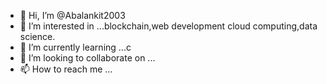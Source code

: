 - 👋 Hi, I’m @Abalankit2003
- 👀 I’m interested in ...blockchain,web development cloud computing,data science.
- 🌱 I’m currently learning ...c
- 💞️ I’m looking to collaborate on ...
- 📫 How to reach me ...

<!---
Abalankit2003/Abalankit2003 is a ✨ special ✨ repository because its `README.md` (this file) appears on your GitHub profile.
You can click the Preview link to take a look at your changes.
--->
